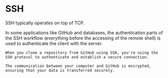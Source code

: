 # SSH

SSH typically operates on top of TCP.

In some applications like GitHub and databases, the authentication parts of the SSH workflow (everything before the accessing of the remote shell) is used to authenticate the client with the server.

~~~admonish example title="GitHub"
When you clone a repository from GitHub using SSH, you're using the SSH protocol to authenticate and establish a secure connection.

The communication between your computer and GitHub is encrypted, ensuring that your data is transferred securely.
~~~
